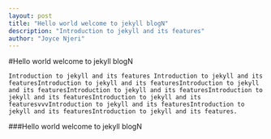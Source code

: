 ```yaml
---
layout: post
title: "Hello world welcome to jekyll blogN"
description: "Introduction to jekyll and its features"
author: "Joyce Njeri"
---
```



#Hello world welcome to jekyll blogN
	
	Introduction to jekyll and its features Introduction to jekyll and its featuresIntroduction to jekyll and its featuresIntroduction to jekyll and its featuresIntroduction to jekyll and its featuresIntroduction to jekyll and its featuresIntroduction to jekyll and its featuresvvvIntroduction to jekyll and its featuresIntroduction to jekyll and its featuresIntroduction to jekyll and its features.

###Hello world welcome to jekyll blogN